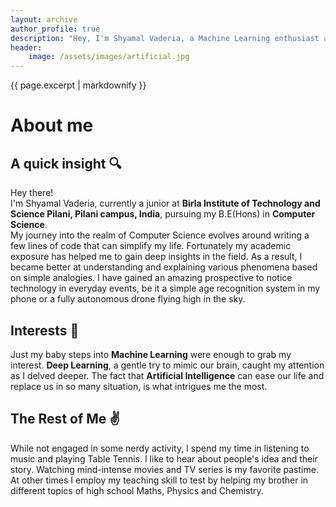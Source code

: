 ```yaml
---
layout: archive
author_profile: true
description: "Hey, I'm Shyamal Vaderia, a Machine Learning enthusiast and Python lover, pursuing B.E.(Hons) in Computer Science from BITS Pilani, Pilani Campus, India."
header:
    image: /assets/images/artificial.jpg
---
```


{{ page.excerpt | markdownify }}
# About me

## A quick insight :mag:
Hey there!   
I'm Shyamal Vaderia, currently a junior at **Birla Institute of Technology and Science Pilani, Pilani campus, India**, 
pursuing my B.E(Hons) in **Computer Science**.  
My journey into the realm of Computer Science evolves around writing a few lines of code that can simplify my life.
Fortunately my academic exposure has helped me to gain deep insights in the field. As a result, I became better at understanding and explaining
various phenomena based on simple analogies. I have gained an amazing prospective to notice technology in everyday events, be it a simple
age recognition system in my phone or a fully autonomous drone flying high in the sky.
## Interests :book:
Just my baby steps into **Machine Learning** were enough to grab my interest.
**Deep Learning**, a gentle try to mimic our brain, caught my attention as I delved deeper. 
The fact that **Artificial Intelligence** can ease our life and replace us in so many situation, is what intrigues me the most.

## The Rest of Me :v:
While not engaged in some nerdy activity, I spend my time in listening to music and playing Table Tennis.
I like to hear about people's idea and their story. Watching mind-intense movies and TV series is my favorite pastime. 
At other times I employ my teaching skill to test by helping my brother in different topics of high school Maths, Physics and Chemistry.
